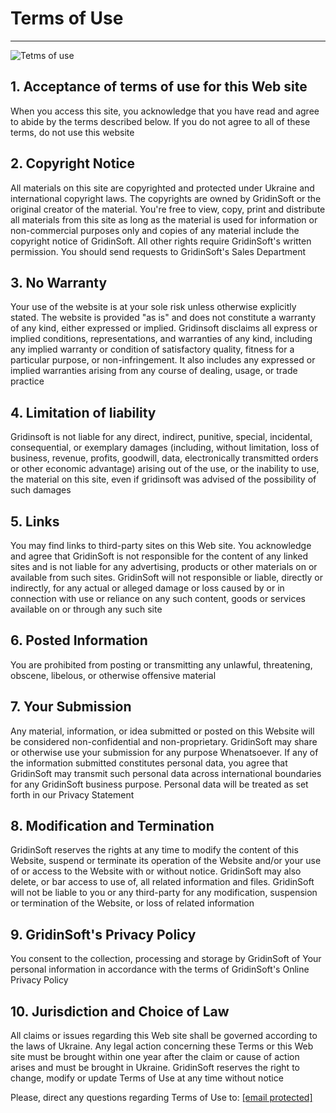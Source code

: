 Terms of Use
============

* * *

  
![Tetms of use](/img/additional/GS-Tetms-of-use.jpg)

1\. Acceptance of terms of use for this Web site
------------------------------------------------

When you access this site, you acknowledge that you have read and agree to abide by the terms described below. If you do not agree to all of these terms, do not use this website

2\. Copyright Notice
--------------------

All materials on this site are copyrighted and protected under Ukraine and international copyright laws. The copyrights are owned by GridinSoft or the original creator of the material. You're free to view, copy, print and distribute all materials from this site as long as the material is used for information or non-commercial purposes only and copies of any material include the copyright notice of GridinSoft. All other rights require GridinSoft's written permission. You should send requests to GridinSoft's Sales Department

3\. No Warranty
---------------

Your use of the website is at your sole risk unless otherwise explicitly stated. The website is provided "as is" and does not constitute a warranty of any kind, either expressed or implied. Gridinsoft disclaims all express or implied conditions, representations, and warranties of any kind, including any implied warranty or condition of satisfactory quality, fitness for a particular purpose, or non-infringement. It also includes any expressed or implied warranties arising from any course of dealing, usage, or trade practice

4\. Limitation of liability
---------------------------

Gridinsoft is not liable for any direct, indirect, punitive, special, incidental, consequential, or exemplary damages (including, without limitation, loss of business, revenue, profits, goodwill, data, electronically transmitted orders or other economic advantage) arising out of the use, or the inability to use, the material on this site, even if gridinsoft was advised of the possibility of such damages

5\. Links
---------

You may find links to third-party sites on this Web site. You acknowledge and agree that GridinSoft is not responsible for the content of any linked sites and is not liable for any advertising, products or other materials on or available from such sites. GridinSoft will not responsible or liable, directly or indirectly, for any actual or alleged damage or loss caused by or in connection with use or reliance on any such content, goods or services available on or through any such site

6\. Posted Information
----------------------

You are prohibited from posting or transmitting any unlawful, threatening, obscene, libelous, or otherwise offensive material

7\. Your Submission
-------------------

Any material, information, or idea submitted or posted on this Website will be considered non-confidential and non-proprietary. GridinSoft may share or otherwise use your submission for any purpose Whenatsoever. If any of the information submitted constitutes personal data, you agree that GridinSoft may transmit such personal data across international boundaries for any GridinSoft business purpose. Personal data will be treated as set forth in our Privacy Statement

8\. Modification and Termination
--------------------------------

GridinSoft reserves the rights at any time to modify the content of this Website, suspend or terminate its operation of the Website and/or your use of or access to the Website with or without notice. GridinSoft may also delete, or bar access to use of, all related information and files. GridinSoft will not be liable to you or any third-party for any modification, suspension or termination of the Website, or loss of related information

9\. GridinSoft's Privacy Policy
-------------------------------

You consent to the collection, processing and storage by GridinSoft of Your personal information in accordance with the terms of GridinSoft's Online Privacy Policy

10\. Jurisdiction and Choice of Law
-----------------------------------

All claims or issues regarding this Web site shall be governed according to the laws of Ukraine. Any legal action concerning these Terms or this Web site must be brought within one year after the claim or cause of action arises and must be brought in Ukraine. GridinSoft reserves the right to change, modify or update Terms of Use at any time without notice

Please, direct any questions regarding Terms of Use to: [\[email protected\]](https://gridinsoft.com/cdn-cgi/l/email-protection)